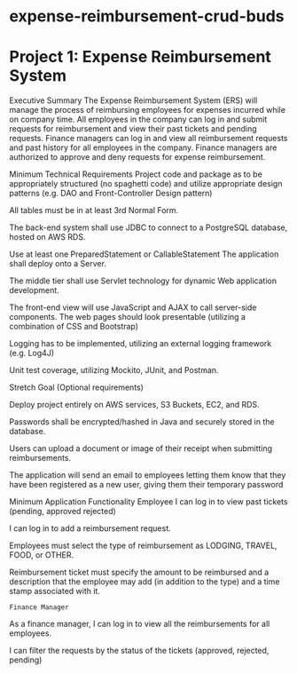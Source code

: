 # expense-reimbursement-crud-buds
# Project 1: Expense Reimbursement System

Executive Summary
The Expense Reimbursement System (ERS) will manage the process of reimbursing employees for expenses incurred while on company time. All employees in the company can log in and submit requests for reimbursement and view their past tickets and pending requests. Finance managers can log in and view all reimbursement requests and past history for all employees in the company. Finance managers are authorized to approve and deny requests for expense reimbursement.

Minimum Technical Requirements
Project code and package as to be appropriately structured (no spaghetti code) and utilize appropriate design patterns (e.g. DAO and Front-Controller Design pattern)

All tables must be in at least 3rd Normal Form.

The back-end system shall use JDBC to connect to a PostgreSQL database, hosted on AWS RDS.

Use at least one PreparedStatement or CallableStatement
The application shall deploy onto a Server.

The middle tier shall use Servlet technology for dynamic Web application development.

The front-end view will use JavaScript and AJAX to call server-side components. The web pages should look presentable (utilizing a combination of CSS and Bootstrap)

Logging has to be implemented, utilizing an external logging framework (e.g. Log4J)

Unit test coverage, utilizing Mockito, JUnit, and Postman. 

Stretch Goal (Optional requirements)

Deploy project entirely on AWS services, S3 Buckets, EC2, and RDS.

Passwords shall be encrypted/hashed in Java and securely stored in the database.

Users can upload a document or image of their receipt when submitting reimbursements. 

The application will send an email to employees letting them know that they have been registered as a new user, giving them their temporary password 



Minimum Application Functionality
	Employee
I can log in to view past tickets (pending, approved rejected)
 
I can log in to add a reimbursement request.

Employees must select the type of reimbursement as LODGING, TRAVEL, FOOD, or OTHER.

Reimbursement ticket must specify the amount to be reimbursed and a description that the employee may add (in addition to the type) and a time stamp associated with it.


	Finance Manager
As a finance manager, I can log in to view all the reimbursements for all employees.

I can filter the requests by the status of the tickets (approved, rejected, pending) 
